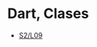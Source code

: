 Dart, Clases
==============

- [S2/L09](https://www.youtube.com/watch?v=DMiw6xP8gPY&list=PLCKuOXG0bPi0sIn-nDsi7ma9OV6MEMkxj&index=15)